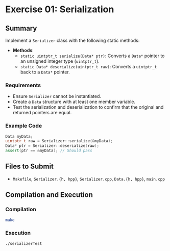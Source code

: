 # Exercise 01: Serialization

## Summary
Implement a `Serializer` class with the following static methods:
- **Methods**:
  - `static uintptr_t serialize(Data* ptr)`: Converts a `Data*` pointer to an unsigned integer type (`uintptr_t`).
  - `static Data* deserialize(uintptr_t raw)`: Converts a `uintptr_t` back to a `Data*` pointer.

### Requirements
- Ensure `Serializer` cannot be instantiated.
- Create a `Data` structure with at least one member variable.
- Test the serialization and deserialization to confirm that the original and returned pointers are equal.

### Example Code
```cpp
Data myData;
uintptr_t raw = Serializer::serialize(&myData);
Data* ptr = Serializer::deserialize(raw);
assert(ptr == &myData); // Should pass
```

## Files to Submit
- `Makefile`, `Serializer.{h, hpp}`, `Serializer.cpp`, `Data.{h, hpp}`, `main.cpp`

## Compilation and Execution

### Compilation
```bash
make
```

### Execution
```bash
./serializerTest
```
